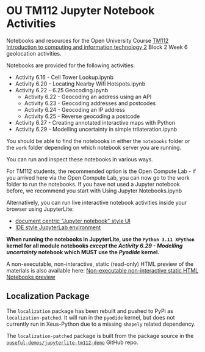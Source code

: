 # OU TM112 Jupyter Notebook Activities

Notebooks and resources for the Open University Course [TM112 Introduction to computing and information technology 2](http://www.open.ac.uk/courses/modules/tm112) Block 2 Week 6 geolocation activities.

Notebooks are provided for the following activities:

- Activity 6.16 - Cell Tower Lookup.ipynb
- Activity 6.20 - Locating Nearby Wifi Hotspots.ipynb
- Activity 6.22 - 6.25 Geocoding.ipynb
  - Activity 6.22 - Geocoding an address using an API
  - Activity 6.23 - Geocoding addresses and postcodes
  - Activity 6.24 - Geocoding an IP address
  - Activity 6.25 - Reverse geocoding a postcode
- Activity 6.27 - Creating annotated interactive maps with Python
- Activity 6.29 - Modelling uncertainty in simple trilateration.ipynb

You should be able to find the notebooks in either the `notebooks` folder or the `work` folder depending on which notebook server you are running.

You can run and inspect these notebooks in various ways.

For TM112 students, the recommended option is the Open Compute Lab - if you arrived here via the Open Compute Lab, you can now go to the work folder to run the notebooks. If you have not used a Jupyter notebook before, we recommend you start with Using Jupyter Notebooks.ipynb

Alternatively, you can run live interactive notebook activities inside your browser using JupyterLite:

- [document centric "Jupyter notebook" style UI](https://ouseful-demos.github.io/jupyterlite-tm112-demo/tree/work)
- [IDE style JupyterLab environment](https://ouseful-demos.github.io/jupyterlite-tm112-demo/lab)

__When running the notebooks in JupyterLite, use the `Python 3.11 XPython` kernel for all module notebooks *except* the *Activity 6.29 - Modelling uncertainty* notebook which MUST use the *Pyodide* kernel.__

A non-executable, non-interactive, static (read-only) HTML preview of the materials is also available here: [Non-executable non-interactive static HTML Notebooks preview](https://ouseful-demos.github.io/jupyterlite-tm112-demo/book_output)

## Localization Package

The `localization` package has been rebuilt and pushed to PyPi as `localization-patched`. It will run in the `pyodide` kernel, but does not currently run in Xeus-Python due to a missing `shapely` related dependency.

The `localization-patched` package is built from the package source in the [`ouseful-demos/jupyterlite-tm112-demo`](https://github.com/ouseful-demos/jupyterlite-tm112-demo) GitHub repo.
